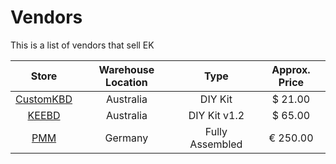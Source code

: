 # Vendors

This is a list of vendors that sell EK

| Store | Warehouse Location | Type | Approx. Price |
| :---: | :---: | :---: | :--: |
| [CustomKBD](https://customkbd.com/products/eternal-keypad-kit) | Australia | DIY Kit | $ 21.00 |
| [KEEBD](https://keebd.com/products/eternal-keypad-keyboard-kit) | Australia | DIY Kit v1.2 | $ 65.00 |
| [PMM](https://pmm.gg/products/p-k-f-1) | Germany | Fully Assembled | € 250.00 |
